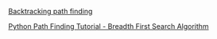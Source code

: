 [Backtracking path finding](https://www.youtube.com/watch?v=0C8BUf_0DB4)

[Python Path Finding Tutorial - Breadth First Search Algorithm](https://www.youtube.com/watch?v=hettiSrJjM4)
